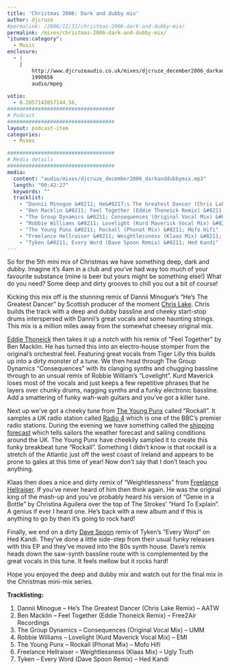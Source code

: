 ```yaml
---
title: 'Christmas 2006: Dark and dubby mix'
author: djcruze
#permalink: /2006/12/31/christmas-2006-dark-and-dubby-mix/
permalink: /mixes/christmas-2006-dark-and-dubby-mix/
"itunes:category":
  - Music
enclosure:
  - |
    |
        http://www.djcruzeaudio.co.uk/mixes/djcruze_december2006_darkanddubbymix.mp3
        1990656
        audio/mpeg
        
votio:
  - 8.2857142857144,56,
###################################
# Podcast
###################################
layout: podcast-item
categories:
  - Mixes

###################################
# Media details
###################################
media:
  content: "audio/mixes/djcruze_december2006_darkanddubbymix.mp3"
  length: "00:42:27"
  keywords: ""
  tracklist:
    - "Dannii Minogue &#8211; He&#8217;s The Greatest Dancer (Chris Lake Remix) &#8211; AATW"
    - "Ben Macklin &#8211; Feel Together (Eddie Thoneick Remix) &#8211; Free2Air Recordings"
    - "The Group Dynamics &#8211; Consequences (Original Vocal Mix) &#8211; UMM"
    - "Robbie Williams &#8211; Lovelight (Kurd Maverick Vocal Mix) &#8211; EMI"
    - "The Young Punx &#8211; Rockall (Phonat Mix) &#8211; Mofo Hifi"
    - "Freelance Hellraiser &#8211; Weightlessness (Klaas Mix) &#8211; Ugly Truth"
    - "Tyken &#8211; Every Word (Dave Spoon Remix) &#8211; Hed Kandi"
---
```


So for the 5th mini mix of Christmas we have something deep, dark and dubby. Imagine it&#8217;s 4am in a club and you&#8217;ve had way too much of your favourite substance (mine is beer but yours might be something else!) What do you need? Some deep and dirty grooves to chill you out a bit of course!

Kicking this mix off is the stunning remix of Dannii Minogue&#8217;s &#8220;He&#8217;s The Greatest Dancer&#8221; by Scottish producer of the moment [Chris Lake][1]. Chris builds the track with a deep and dubby bassline and cheeky start-stop drums interspersed with Dannii&#8217;s great vocals and some haunting strings. This mix is a million miles away from the somewhat cheesey original mix.

[Eddie Thoneick][2] then takes it up a notch with his remix of &#8220;Feel Together&#8221; by Ben Macklin. He has turned this into an electro-house stomper from the original&#8217;s orchestral feel. Featuring great vocals from Tiger Lilly this builds up into a dirty monster of a tune. We then head through The Group Dynamics &#8220;Consequences&#8221; with its clanging synths and chugging bassline through to an unsual remix of Robbie William&#8217;s &#8220;Lovelight&#8221;. Kurd Maverick loses most of the vocals and just keeps a few repetitive phrases that he layers over chunky drums, nagging synths and a funky electronic bassline. Add a smattering of funky wah-wah guitars and you&#8217;ve got a killer tune.

Next up we&#8217;ve got a cheeky tune from [The Young Punx][3] called &#8220;Rockall&#8221;. It samples a UK radio station called [Radio 4][4] which is one of the BBC&#8217;s premier radio stations. During the evening we have something called the [shipping forecast][5] which tells sailors the weather forecast and sailing conditions around the UK. The Young Punx have cheekily sampled it to create this funky breakbeat tune &#8220;Rockall&#8221;. Something I didn&#8217;t know is that rockall is a stretch of the Atlantic just off the west coast of Ireland and appears to be prone to gales at this time of year! Now don&#8217;t say that I don&#8217;t teach you anything.

Klaas then does a nice and dirty remix of &#8220;Weightlessness&#8221; from [Freelance Hellraiser][6]. If you&#8217;ve never heard of him then think again. He was the original king of the mash-up and you&#8217;ve probably heard his version of &#8220;Genie in a Bottle&#8221; by Christina Aguilera over the top of The Strokes&#8217; &#8220;Hard To Explain&#8221;. A genius if ever I heard one. He&#8217;s back with a new album and if this is anything to go by then it&#8217;s going to rock hard!

Finally, we end on a dirty [Dave Spoon][7] remix of Tyken&#8217;s &#8220;Every Word&#8221; on Hed Kandi. They&#8217;ve done a little side-step from their usual funky releases with this EP and they&#8217;ve moved into the 80s synth house. Dave&#8217;s remix heads down the saw-synth bassline route with is complemented by the great vocals in this tune. It feels mellow but it rocks hard!

Hope you enjoyed the deep and dubby mix and watch out for the final mix in the Christmas mini-mix series.

**Tracklisting:**

  1. Dannii Minogue &#8211; He&#8217;s The Greatest Dancer (Chris Lake Remix) &#8211; AATW
  2. Ben Macklin &#8211; Feel Together (Eddie Thoneick Remix) &#8211; Free2Air Recordings
  3. The Group Dynamics &#8211; Consequences (Original Vocal Mix) &#8211; UMM
  4. Robbie Williams &#8211; Lovelight (Kurd Maverick Vocal Mix) &#8211; EMI
  5. The Young Punx &#8211; Rockall (Phonat Mix) &#8211; Mofo Hifi
  6. Freelance Hellraiser &#8211; Weightlessness (Klaas Mix) &#8211; Ugly Truth
  7. Tyken &#8211; Every Word (Dave Spoon Remix) &#8211; Hed Kandi

<div style="clear:both;">
</div>

 [1]: http://www.chris-lake.com/
 [2]: http://www.eddiethoneick.com/
 [3]: http://www.theyoungpunx.com/
 [4]: http://www.bbc.co.uk/radio4/
 [5]: http://www.bbc.co.uk/weather/coast/shipping/
 [6]: http://www.thefreelancehellraiser.com/
 [7]: http://www.davespoon.co.uk/